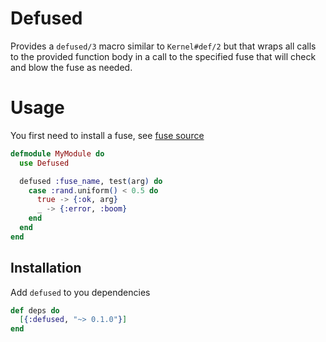 # Defused

Provides a `defused/3` macro similar to `Kernel#def/2` but that wraps all calls to the provided function body in a call to the specified fuse that will check and blow the fuse as needed.

# Usage

You first need to install a fuse, see [fuse source](https://github.com/jlouis/fuse)

```elixir
defmodule MyModule do
  use Defused

  defused :fuse_name, test(arg) do
    case :rand.uniform() < 0.5 do
      true -> {:ok, arg}
      _ -> {:error, :boom}
    end
  end
end
```

## Installation

Add `defused` to you dependencies

```elixir
def deps do
  [{:defused, "~> 0.1.0"}]
end
```

